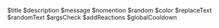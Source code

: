 $title
$description
$message
$nomention
$random
$color
$replaceText
$randomText
$argsCheck
$addReactions
$globalCooldown
